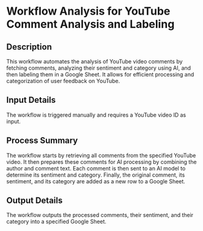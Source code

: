 # Workflow Analysis for YouTube Comment Analysis and Labeling

## Description
This workflow automates the analysis of YouTube video comments by fetching comments, analyzing their sentiment and category using AI, and then labeling them in a Google Sheet. It allows for efficient processing and categorization of user feedback on YouTube.

## Input Details
The workflow is triggered manually and requires a YouTube video ID as input.

## Process Summary
The workflow starts by retrieving all comments from the specified YouTube video. It then prepares these comments for AI processing by combining the author and comment text. Each comment is then sent to an AI model to determine its sentiment and category. Finally, the original comment, its sentiment, and its category are added as a new row to a Google Sheet.

## Output Details
The workflow outputs the processed comments, their sentiment, and their category into a specified Google Sheet.
